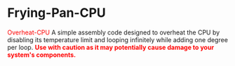 # Frying-Pan-CPU

<span style="color:red;">Overheat-CPU</span>
A simple assembly code designed to overheat the CPU by disabling its temperature limit and looping infinitely while adding one degree per loop. <strong><span style="color:red;">Use with caution as it may potentially cause damage to your system's components.</span></strong>
